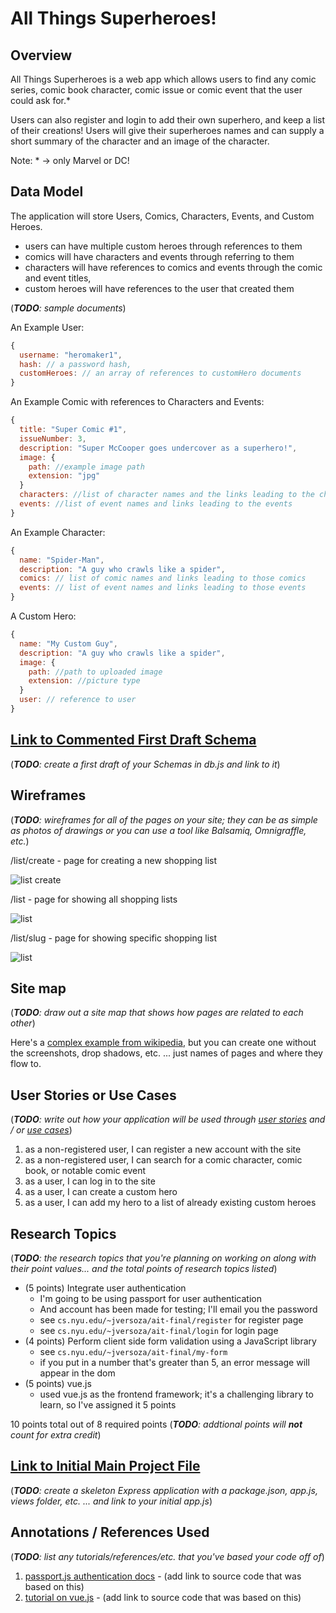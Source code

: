 # All Things Superheroes! 

## Overview

All Things Superheroes is a web app which allows users to find any comic series, comic book character, comic issue or comic event that the user could ask for.* 

Users can also register and login to add their own superhero, and keep a list of their creations! Users will give their superheroes names and can supply a short summary of the character and an image of the character.

Note: * -> only Marvel or DC!


## Data Model

The application will store Users, Comics, Characters, Events, and Custom Heroes.

* users can have multiple custom heroes through references to them
* comics will have characters and events through referring to them
* characters will have references to comics and events through the comic and event titles, 
* custom heroes will have references to the user that created them

(___TODO__: sample documents_)

An Example User:

```javascript
{
  username: "heromaker1",
  hash: // a password hash,
  customHeroes: // an array of references to customHero documents
}
```

An Example Comic with references to Characters and Events:

```javascript
{
  title: "Super Comic #1",
  issueNumber: 3,
  description: "Super McCooper goes undercover as a superhero!",
  image: {
    path: //example image path
    extension: "jpg"
  }
  characters: //list of character names and the links leading to the characters
  events: //list of event names and links leading to the events
}
```

An Example Character:

```javascript
{
  name: "Spider-Man",
  description: "A guy who crawls like a spider",
  comics: // list of comic names and links leading to those comics
  events: // list of event names and links leading to those events
}
```

A Custom Hero:

```javascript
{
  name: "My Custom Guy",
  description: "A guy who crawls like a spider",
  image: {
    path: //path to uploaded image
    extension: //picture type
  }
  user: // reference to user
}
```


## [Link to Commented First Draft Schema](db.js) 

(___TODO__: create a first draft of your Schemas in db.js and link to it_)

## Wireframes

(___TODO__: wireframes for all of the pages on your site; they can be as simple as photos of drawings or you can use a tool like Balsamiq, Omnigraffle, etc._)

/list/create - page for creating a new shopping list

![list create](documentation/list-create.png)

/list - page for showing all shopping lists

![list](documentation/list.png)

/list/slug - page for showing specific shopping list

![list](documentation/list-slug.png)

## Site map

(___TODO__: draw out a site map that shows how pages are related to each other_)

Here's a [complex example from wikipedia](https://upload.wikimedia.org/wikipedia/commons/2/20/Sitemap_google.jpg), but you can create one without the screenshots, drop shadows, etc. ... just names of pages and where they flow to.

## User Stories or Use Cases

(___TODO__: write out how your application will be used through [user stories](http://en.wikipedia.org/wiki/User_story#Format) and / or [use cases](https://www.mongodb.com/download-center?jmp=docs&_ga=1.47552679.1838903181.1489282706#previous)_)

1. as a non-registered user, I can register a new account with the site
2. as a non-registered user, I can search for a comic character, comic book, or notable comic event
3. as a user, I can log in to the site
4. as a user, I can create a custom hero
5. as a user, I can add my hero to a list of already existing custom heroes

## Research Topics

(___TODO__: the research topics that you're planning on working on along with their point values... and the total points of research topics listed_)

* (5 points) Integrate user authentication
    * I'm going to be using passport for user authentication
    * And account has been made for testing; I'll email you the password
    * see <code>cs.nyu.edu/~jversoza/ait-final/register</code> for register page
    * see <code>cs.nyu.edu/~jversoza/ait-final/login</code> for login page
* (4 points) Perform client side form validation using a JavaScript library
    * see <code>cs.nyu.edu/~jversoza/ait-final/my-form</code>
    * if you put in a number that's greater than 5, an error message will appear in the dom
* (5 points) vue.js
    * used vue.js as the frontend framework; it's a challenging library to learn, so I've assigned it 5 points

10 points total out of 8 required points (___TODO__: addtional points will __not__ count for extra credit_)


## [Link to Initial Main Project File](app.js) 

(___TODO__: create a skeleton Express application with a package.json, app.js, views folder, etc. ... and link to your initial app.js_)

## Annotations / References Used

(___TODO__: list any tutorials/references/etc. that you've based your code off of_)

1. [passport.js authentication docs](http://passportjs.org/docs) - (add link to source code that was based on this)
2. [tutorial on vue.js](https://vuejs.org/v2/guide/) - (add link to source code that was based on this)
